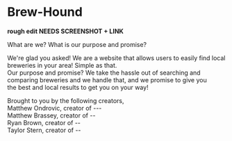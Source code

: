 # Brew-Hound
**rough edit NEEDS SCREENSHOT + LINK**

  What are we? What is our purpose and promise?</br>
 
 We're glad you asked! We are a website that allows users to easily find local breweries in your area! Simple as that. </br>
 Our purpose and promise? We take the hassle out of searching and comparing breweries and we handle that, and we promise to give you<br>
 the best and local results to get you on your way!
 
 
 
 Brought to you by the following creators,</br>
 Matthew Ondrovic, creator of ---</br>
 Matthew Brassey, creator of --</br>
 Ryan Brown, creator of --</br>
 Taylor Stern, creator of --</br>
